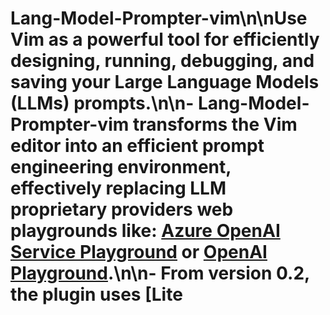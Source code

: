 # Lang-Model-Prompter-vim\n\nUse Vim as a powerful tool for efficiently designing, running, debugging, and saving your Large Language Models (LLMs) prompts.\n\n- Lang-Model-Prompter-vim transforms the Vim editor into an efficient prompt engineering environment, effectively replacing LLM proprietary providers web playgrounds like: [Azure OpenAI Service Playground](https:\/\/oai.azure.com\/{portal\/) or [OpenAI Playground](https:\/\/platform.openai.com\/playground).\n\n- From version 0.2, the plugin uses [Lite